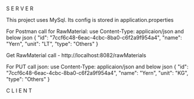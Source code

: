 S E R V E R

This project uses MySql. Its config is stored in application.properties

For Postman call for RawMaterial:
use Content-Type: applicaion/json
and below json
{
	"id": "7ccf6c48-6eac-4cbc-8ba0-c6f2a9f954a4",
	"name": "Yern",
	"unit": "LT",
	"type": "Others"
}


Get RawMaterial call - http://localhost:8082/rawMaterials

For PUT call json:
use Content-Type: applicaion/json
and below json
{
	"id": "7ccf6c48-6eac-4cbc-8ba0-c6f2a9f954a4",
	"name": "Yern",
	"unit": "KG",
	"type": "Others"
}



C L I E N T





